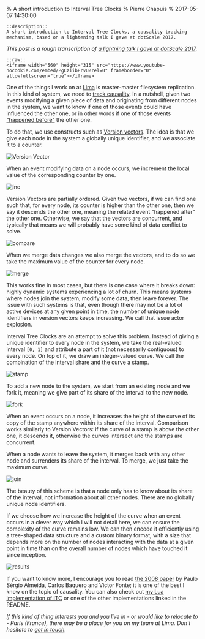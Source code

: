 % A short introduction to Interval Tree Clocks
% Pierre Chapuis
% 2017-05-07 14:30:00

<!--@
  updated = "2017-09-07 21:15:00"
-->

    ::description::
    A short introduction to Interval Tree Clocks, a causality tracking
    mechanism, based on a lightening talk I gave at dotScale 2017.

*This post is a rough transcription of [a lightning talk I gave at dotScale
2017](http://files.catwell.info/presentations/2017-04-dotscale-itc/).*

    ::raw::
    <iframe width="560" height="315" src="https://www.youtube-nocookie.com/embed/PgCziibErvU?rel=0" frameborder="0" allowfullscreen="true"></iframe>

One of the things I work on at [Lima](https://meetlima.com) is master-master
filesystem replication. In this kind of system, we need to
[track causality](http://queue.acm.org/detail.cfm?id=2917756). In a nutshell,
given two events modifying a given piece of data and originating from different
nodes in the system, we want to know if one of those events could have
influenced the other one, or in other words if one of those events
["happened before"](https://en.wikipedia.org/wiki/Happened-before) the other
one.

To do that, we use constructs such as
[Version vectors](https://en.wikipedia.org/wiki/Version_vector). The idea is
that we give each node in the system a globally unique identifier, and we
associate it to a counter.

![Version Vector](img/itc-vv.png)

When an event modifying data on a node occurs,
we increment the local value of the corresponding counter by one.

![inc](img/itc-vv-inc.png)

Version Vectors are partially ordered. Given two vectors, if we can find one
such that, for every node, its counter is higher than the other one, then
we say it descends the other one, meaning the related event "happened after"
the other one. Otherwise, we say that the vectors are concurrent, and typically
that means we will probably have some kind of data conflict to solve.

![compare](img/itc-vv-cmp.png)

When we merge data changes we also merge the vectors, and to do so we take
the maximum value of the counter for every node.

![merge](img/itc-vv-merge.png)

This works fine in most cases, but there is one case where it breaks down:
highly dynamic systems experiencing a lot of churn. This means systems where
nodes join the system, modify some data, then leave forever. The issue with
such systems is that, even though there may not be a lot of active devices at
any given point in time, the number of unique node identifiers in version
vectors keeps increasing. We call that issue actor explosion.

Interval Tree Clocks are an attempt to solve this problem. Instead of
giving a unique identifier to every node in the system, we take the
real-valued interval `[0, 1]` and attribute a part of it (not necessarily
contiguous) to every node. On top of it, we draw an integer-valued curve.
We call the combination of the interval share and the curve a stamp.

![stamp](img/itc-stamp.png)

To add a new node to the system, we start from an existing node and we fork it,
meaning we give part of its share of the interval to the new node.

![fork](img/itc-fork.png)

When an event occurs on a node, it increases the height of the curve of its
copy of the stamp anywhere within its share of the interval. Comparison works
similarly to Version Vectors: if the curve of a stamp is above the other one,
it descends it, otherwise the curves intersect and the stamps are concurrent.

When a node wants to leave the system, it merges back with any other node and
surrenders its share of the interval. To merge, we just take the maximum
curve.

![join](img/itc-join.png)

The beauty of this scheme is that a node only has to know about its share of
the interval, not information about all other nodes. There are no globally
unique node identifiers.

If we choose how we increase the height of the curve when an event occurs in a
clever way which I will not detail here, we can ensure the complexity of the
curve remains low. We can then encode it efficiently using a tree-shaped data
structure and a custom binary format, with a size that depends more on the
number of nodes interacting with the data at a given point in time than
on the overall number of nodes which have touched it since inception.

![results](img/itc-results.png)

If you want to know more, I encourage you to read
[the 2008 paper](http://haslab.uminho.pt/cbm/files/itc.pdf) by Paulo Sérgio
Almeida, Carlos Baquero and Victor Fonte; it is one of the best I know on the
topic of causality. You can also check out [my Lua implementation of
ITC](https://github.com/catwell/itc.lua) or one of the other implementations
linked in the README.

*If this kind of thing interests you and you live in - or would like to
relocate to - Paris (France), there may be a place for you on my team at Lima.
Don't hesitate to [get in touch](https://catwell.info).*
